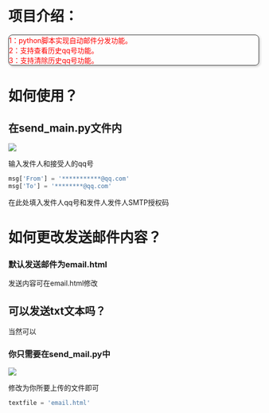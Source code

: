 # 项目介绍：

<div id="border-example" style="  
  border: 1px solid #333;   
  border-radius: 8px;   
  box-shadow: 2px 2px 5px rgba(0, 0, 0, 0.2);  
  color: red; /* 将文字颜色设置为红色 */  
  text-align: left; /* 水平居中 */  
">  
	 1：python脚本实现自动邮件分发功能。</br>
	 2：支持查看历史qq号功能。</br>
	 3：支持清除历史qq号功能。</br>
</div>



# 如何使用？

## 在send_main.py文件内

![](https://images.cnblogs.com/cnblogs_com/blogs/827070/galleries/2427603/o_241022111714_QQ20241022-191529.png)

输入发件人和接受人的qq号

```python
msg['From'] = '***********@qq.com'   
msg['To'] = '********@qq.com'
```

在此处填入发件人qq号和发件人发件人SMTP授权码

# 如何更改发送邮件内容？

### 默认发送邮件为email.html

发送内容可在email.html修改

## 可以发送txt文本吗？

当然可以

### 你只需要在send_mail.py中

![](https://images.cnblogs.com/cnblogs_com/blogs/827070/galleries/2427603/o_241022112533_QQ20241022-192459.png)

修改为你所要上传的文件即可

```python
textfile = 'email.html'
```

